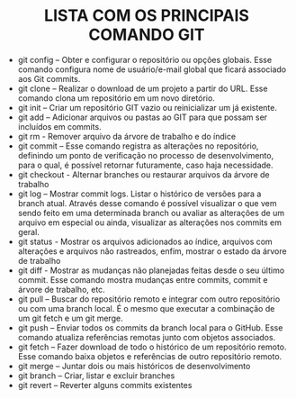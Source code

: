 # <center>LISTA COM OS PRINCIPAIS COMANDO GIT</center>

*	git config – Obter e configurar o repositório ou opções globais. Esse comando configura nome de usuário/e-mail global que ficará associado aos Git commits. 
*	git clone – Realizar o download de um projeto a partir do URL. Esse comando clona um repositório em um novo diretório.
*	git init – Criar um repositório GIT vazio ou reinicializar um já existente.
*	git add – Adicionar arquivos ou pastas ao GIT para que possam ser incluídos em commits.
*	git rm - Remover arquivo da árvore de trabalho e do índice
*	git commit – Esse comando registra as alterações no repositório, definindo um ponto de verificação no processo de desenvolvimento, para o qual, é possível retornar futuramente, caso haja necessidade.
*	git checkout - Alternar branches ou restaurar arquivos da árvore de trabalho
*	git log – Mostrar commit logs. Listar o histórico de versões para a branch atual. Através desse comando é possível visualizar o que vem sendo feito em uma determinada branch ou avaliar as alterações de um arquivo em especial ou ainda, visualizar as alterações nos commits em geral.
*	git status - Mostrar os arquivos adicionados ao índice, arquivos com alterações e arquivos não rastreados, enfim, mostrar o estado da árvore de trabalho
*	git diff - Mostrar as mudanças não planejadas feitas desde o seu último commit. Esse comando mostra mudanças entre commits, commit e árvore de trabalho, etc.
*	git pull – Buscar do repositório remoto e integrar com outro repositório ou com uma branch local. É o mesmo que executar a combinação de um git fetch e um git merge.
*	git push – Enviar todos os commits da branch local para o GitHub. Esse comando atualiza referências remotas junto com objetos associados.
*	git fetch – Fazer download de todo o histórico de um repositório remoto. Esse comando baixa objetos e referências de outro repositório remoto.
*	git merge – Juntar dois ou mais históricos de desenvolvimento
*	git branch – Criar, listar e excluir branches
*	git revert – Reverter alguns commits existentes
